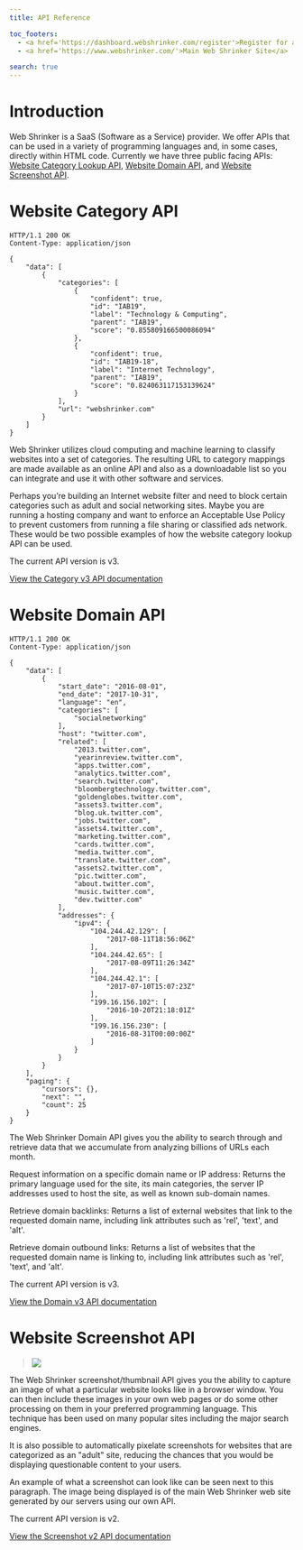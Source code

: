 ```yaml
---
title: API Reference

toc_footers:
  - <a href='https://dashboard.webshrinker.com/register'>Register for a free account</a>
  - <a href='https://www.webshrinker.com/'>Main Web Shrinker Site</a>

search: true
---
```


# Introduction

Web Shrinker is a SaaS (Software as a Service) provider. We offer APIs that can be used in a variety of programming languages and, in some cases, directly within HTML code. Currently we have three public facing APIs: [Website Category Lookup API](https://www.webshrinker.com/website-category-lookup-api/), [Website Domain API](https://www.webshrinker.com/website-domain-api), and [Website Screenshot API](https://www.webshrinker.com/website-screenshot-thumbnail-generator/).

# Website Category API

```http
HTTP/1.1 200 OK
Content-Type: application/json

{
    "data": [
        {
            "categories": [
                {
                    "confident": true,
                    "id": "IAB19",
                    "label": "Technology & Computing",
                    "parent": "IAB19",
                    "score": "0.855809166500086094"
                },
                {
                    "confident": true,
                    "id": "IAB19-18",
                    "label": "Internet Technology",
                    "parent": "IAB19",
                    "score": "0.824063117153139624"
                }
            ],
            "url": "webshrinker.com"
        }
    ]
}
```

Web Shrinker utilizes cloud computing and machine learning to classify websites into a set of categories. The resulting URL to category mappings are made available as an online API and also as a downloadable list so you can integrate and use it with other software and services.

Perhaps you’re building an Internet website filter and need to block certain categories such as adult and social networking sites. Maybe you are running a hosting company and want to enforce an Acceptable Use Policy to prevent customers from running a file sharing or classified ads network. These would be two possible examples of how the website category lookup API can be used.

The current API version is v3.

[View the Category v3 API documentation](/v3/website-category-api.html)

# Website Domain API

```http
HTTP/1.1 200 OK
Content-Type: application/json

{
    "data": [
        {
            "start_date": "2016-08-01",
            "end_date": "2017-10-31",
            "language": "en",
            "categories": [
                "socialnetworking"
            ],
            "host": "twitter.com",
            "related": [
                "2013.twitter.com",
                "yearinreview.twitter.com",
                "apps.twitter.com",
                "analytics.twitter.com",
                "search.twitter.com",
                "bloombergtechnology.twitter.com",
                "goldenglobes.twitter.com",
                "assets3.twitter.com",
                "blog.uk.twitter.com",
                "jobs.twitter.com",
                "assets4.twitter.com",
                "marketing.twitter.com",
                "cards.twitter.com",
                "media.twitter.com",
                "translate.twitter.com",
                "assets2.twitter.com",
                "pic.twitter.com",
                "about.twitter.com",
                "music.twitter.com",
                "dev.twitter.com"
            ],
            "addresses": {
                "ipv4": {
                    "104.244.42.129": [
                        "2017-08-11T18:56:06Z"
                    ],
                    "104.244.42.65": [
                        "2017-08-09T11:26:34Z"
                    ],
                    "104.244.42.1": [
                        "2017-07-10T15:07:23Z"
                    ],
                    "199.16.156.102": [
                        "2016-10-20T21:18:01Z"
                    ],
                    "199.16.156.230": [
                        "2016-08-31T00:00:00Z"
                    ]
                }
            }
        }
    ],
    "paging": {
        "cursors": {},
        "next": "",
        "count": 25
    }
}
```

The Web Shrinker Domain API gives you the ability to search through and retrieve data that we accumulate from analyzing billions of URLs each month.

Request information on a specific domain name or IP address: Returns the primary language used for the site, its main categories, the server IP addresses used to host the site, as well as known sub-domain names.

Retrieve domain backlinks: Returns a list of external websites that link to the requested domain name, including link attributes such as 'rel', 'text', and 'alt'.

Retrieve domain outbound links: Returns a list of websites that the requested domain name is linking to, including link attributes such as 'rel', 'text', and 'alt'.

The current API version is v3.

[View the Domain v3 API documentation](/v3/website-domain-api.html)

# Website Screenshot API

> <img src="https://api.webshrinker.com/thumbnails/v2/aHR0cHM6Ly93d3cud2Vic2hyaW5rZXIuY29t?size=large&key=NB6E8ZYEYTo8brr73dmT&hash=3a1c610060246f4d6470311f8a4e9963" />

The Web Shrinker screenshot/thumbnail API gives you the ability to capture an image of what a particular website looks like in a browser window. You can then include these images in your own web pages or do some other processing on them in your preferred programming language. This technique has been used on many popular sites including the major search engines. 

It is also possible to automatically pixelate screenshots for websites that are categorized as an "adult" site, reducing the chances that you would be displaying questionable content to your users.

An example of what a screenshot can look like can be seen next to this paragraph. The image being displayed is of the main Web Shrinker web site generated by our servers using our own API.

The current API version is v2.

[View the Screenshot v2 API documentation](/v2/website-screenshot-api.html)
